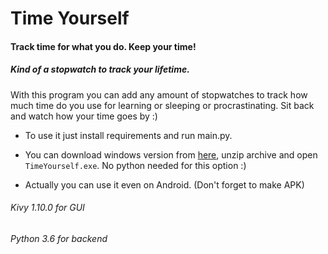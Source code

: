 # Time Yourself
#### Track time for what you do. Keep your time!
##### Kind of a stopwatch to track your lifetime.

With this program you can add any amount of stopwatches to track how much time do you use for learning or sleeping or procrastinating. Sit back and watch how your time goes by :)

- To use it just install requirements and run main.py.

- You can download windows version from <a href="https://nofile.io/f/XP9GWVQZKvv/timeyourself.zip">here</a>, unzip archive and open `TimeYourself.exe`. No python needed for this option :)

- Actually you can use it even on Android. (Don't forget to make APK)

###### Kivy 1.10.0 for GUI
###### Python 3.6 for backend
